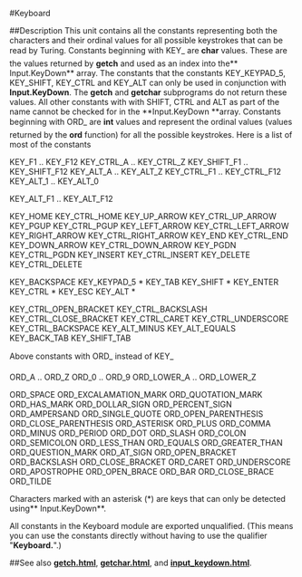 
#Keyboard

##Description
This unit contains all the constants representing both the characters and their ordinal values for all possible keystrokes that can be read by Turing.
Constants beginning with &#147;KEY_&#148; are **char** values. These are the values returned by **getch** and used as an index into the** Input.KeyDown** array. The constants that the constants KEY_KEYPAD_5, KEY_SHIFT, KEY_CTRL and KEY_ALT can only be used in conjunction with **Input.KeyDown**. The **getch** and **getchar** subprograms do not return these values. All other constants with with SHIFT, CTRL and ALT as part of the name cannot be checked for in the **Input.KeyDown **array. 
Constants beginning with &#147;ORD_&#148;  are **int** values and represent the ordinal values (values returned by the **ord** function) for all the possible keystrokes.
Here is a list of most of the constants

KEY_F1 .. KEY_F12  KEY_CTRL_A .. KEY_CTRL_Z
KEY_SHIFT_F1 .. KEY_SHIFT_F12 KEY_ALT_A .. KEY_ALT_Z
KEY_CTRL_F1 .. KEY_CTRL_F12 KEY_ALT_1 .. KEY_ALT_0

KEY_ALT_F1 .. KEY_ALT_F12


KEY_HOME KEY_CTRL_HOME KEY_UP_ARROW KEY_CTRL_UP_ARROW
KEY_PGUP KEY_CTRL_PGUP
KEY_LEFT_ARROW KEY_CTRL_LEFT_ARROW
KEY_RIGHT_ARROW KEY_CTRL_RIGHT_ARROW
KEY_END KEY_CTRL_END
KEY_DOWN_ARROW KEY_CTRL_DOWN_ARROW
KEY_PGDN KEY_CTRL_PGDN
KEY_INSERT KEY_CTRL_INSERT
KEY_DELETE KEY_CTRL_DELETE

KEY_BACKSPACE KEY_KEYPAD_5 * KEY_TAB KEY_SHIFT *
KEY_ENTER KEY_CTRL *
KEY_ESC KEY_ALT *

KEY_CTRL_OPEN_BRACKET KEY_CTRL_BACKSLASH KEY_CTRL_CLOSE_BRACKET KEY_CTRL_CARET
KEY_CTRL_UNDERSCORE KEY_CTRL_BACKSPACE
KEY_ALT_MINUS KEY_ALT_EQUALS
KEY_BACK_TAB KEY_SHIFT_TAB


Above constants with &#147;ORD_&#148; instead of  &#147;KEY_&#148; 


ORD_A .. ORD_Z  ORD_0 .. ORD_9 ORD_LOWER_A .. ORD_LOWER_Z 

ORD_SPACE ORD_EXCALAMATION_MARK ORD_QUOTATION_MARK ORD_HAS_MARK
ORD_DOLLAR_SIGN ORD_PERCENT_SIGN
ORD_AMPERSAND ORD_SINGLE_QUOTE
ORD_OPEN_PARENTHESIS ORD_CLOSE_PARENTHESIS
ORD_ASTERISK ORD_PLUS
ORD_COMMA ORD_MINUS
ORD_PERIOD ORD_DOT
ORD_SLASH ORD_COLON
ORD_SEMICOLON ORD_LESS_THAN
ORD_EQUALS ORD_GREATER_THAN
ORD_QUESTION_MARK ORD_AT_SIGN
ORD_OPEN_BRACKET ORD_BACKSLASH
ORD_CLOSE_BRACKET ORD_CARET
ORD_UNDERSCORE ORD_APOSTROPHE
ORD_OPEN_BRACE ORD_BAR
ORD_CLOSE_BRACE ORD_TILDE


Characters marked with an asterisk (*) are keys that can only be detected using** Input.KeyDown**.

All constants in the Keyboard module are exported unqualified. (This means you can use the constants directly without having to use the qualifier "**Keyboard.**".)



##See also
**[getch.html](getch)**, **[getchar.html](getchar)**, and **[input_keydown.html](Input.KeyDown)**.


